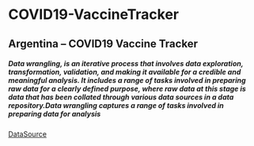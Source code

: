 # COVID19-VaccineTracker
## Argentina – COVID19 Vaccine Tracker 

##### Data wrangling, is an iterative process that involves data exploration, transformation, validation, and making it available for a credible and meaningful analysis. It includes a range of tasks involved in preparing raw data for a clearly defined purpose, where raw data at this stage is data that has been collated through various data sources in a data repository.Data wrangling captures a range of tasks involved in preparing data for analysis  

[DataSource](https://sisa.msal.gov.ar/sisa/)
